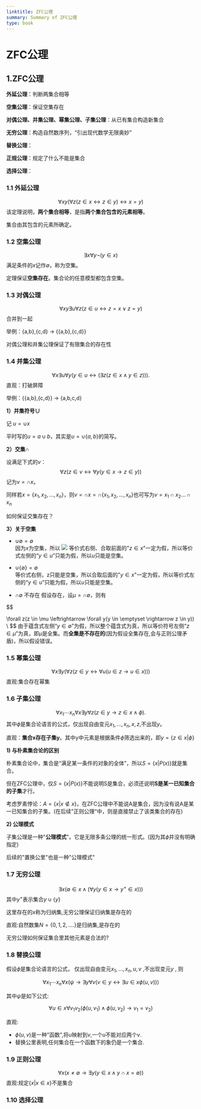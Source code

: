 ```yaml
---
linktitle: ZFC公理
summary: Summary of ZFC公理
type: book
---
```

# ZFC公理
## 1.ZFC公理

**外延公理**：判断两集合相等

**空集公理**：保证空集存在

**对偶公理、并集公理、幂集公理、子集公理**：从已有集合构造新集合

**无穷公理**：构造自然数序列，“引出现代数学无限奥妙”

**替换公理**：

**正规公理**：规定了什么不能是集合

**选择公理**：

### 1.1 外延公理
$$
\forall x y(\forall z(z \in x \leftrightarrow z \in y) \leftrightarrow x=y)
$$
该定理说明，**两个集合相等**，是指**两个集合包含的元素相等**。

集合由其包含的元素所确定。

### 1.2 空集公理
$$
\exists x \forall y \neg(y \in x)
$$
满足条件的$x$记作$\emptyset$，称为空集。

定理保证**空集存在**。集合论的任意模型都包含空集。

### 1.3 对偶公理
$$
\forall x y \exists u \forall z(z \in u \leftrightarrow z=x \vee z=y)
$$
合并到一起

举例：{a,b},{c,d} -> {{a,b},{c,d}}

对偶公理和并集公理保证了有限集合的存在性

### 1.4 并集公理
$$
\forall x \exists u \forall y(y \in u \leftrightarrow(\exists z(z \in x \wedge y \in z))) .
$$
直观：打破屏障

举例：{{a,b},{c,d}} -> {a,b,c,d}

**1）并集符号$\cup$**

记 $u=\cup x$

平时写的$u=a \cup b$，其实是$u=\cup \lbrace a,b \rbrace$的简写。

**2）交集$\cap$**

设满足下式的$v$：
$$
\forall z(z \in v \leftrightarrow \forall y(y \in x \rightarrow z \in y))
$$
记为$v= \cap x$。

同样若$x=\lbrace x_1,x_2,...,x_n \rbrace$，则$v=\cap x=\cap \lbrace x_1,x_2,...,x_n \rbrace$也可写为$v=x_{1}\cap x_2...\cap x_n$

如何保证交集存在？

**3）关于空集**

- $\cup \emptyset= \emptyset$    
因为$x$为空集，所以
![](ZFC公理-1665150588171.jpeg)
等价式右侧、合取前面的"$z \in x$"一定为假，所以等价式左侧的“$y \in u$”只能为假，所以$u$只能是空集。

- $\cup \lbrace \emptyset \rbrace = \emptyset$   
等价式右侧，z只能是空集，所以合取后面的"$y \in x$"一定为假，所以等价式左侧的“$y \in u$”只能为假，所以$u$只能是空集。

- $\cap \emptyset$ 不存在
假设存在，设$\mu=\cap \emptyset$，则有

$$

\forall z(z \in \mu \leftrightarrow \forall y(y \in \emptyset \rightarrow z \in y)) \\
$$
由于蕴含式左侧“$y \in \emptyset$”为假，所以整个蕴含式为真，所以等价符号左侧“$z \in \mu$”为真，即$\mu$是全集。而**全集是不存在的**(因为假设全集存在,会与正则公理矛盾)，所以假设错误。

### 1.5 幂集公理
$$
\forall x \exists y(\forall z(z \in y \leftrightarrow \forall u(u \in z \rightarrow u \in x)))
$$
直观:集合存在幂集

### 1.6 子集公理
$$
\forall x_1 \cdots x_n \forall x \exists y \forall z(z \in y \rightarrow z \in x \wedge \phi) .
$$
其中$\phi$是集合论语言的公式，仅出现自由变元$x_1,...,x_n,x,z$,不出现$y$。

直观：**集合x存在子集y**。其中y中元素是根据条件$\phi$筛选出来的，即$y=\lbrace z \in x | \phi \rbrace$

**1) 与朴素集合论的区别**

朴素集合论中，集合是“满足某一条件的对象的全体”，所以$S=\lbrace x|P(x) \rbrace$就是集合。

但在ZFC公理中，仅$S=\lbrace x|P(x) \rbrace$不能说明S是集合，必须还说明**S是某一已知集合的子集**才行。

考虑罗素悖论：$A=\lbrace x|x \notin x \rbrace$，在ZFC公理中不能说A是集合，因为没有说A是某一已知集合的子集。(在后续”正则公理“中，则是直接禁止了该类集合的存在)

**2) 公理模式**

子集公理是一种"**公理模式**"。它是无限多条公理的统一形式。(因为其$\phi$并没有明确指定)

后续的"置换公里"也是一种"公理模式"

### 1.7 无穷公理
$$
\exists x\left(\emptyset \in x \wedge\left(\forall y\left(y \in x \rightarrow y^{+} \in x\right)\right)\right)
$$
其中$y^+$表示集合$y \cup \lbrace y \rbrace$

这里存在的$x$称为归纳集,无穷公理保证归纳集是存在的

直观:自然数集$N=\lbrace 0,1,2,.... \rbrace$是归纳集,是存在的

无穷公理如何保证集合里其他元素是合法的?

### 1.8  替换公理

假设$\phi$是集合论语言的公式， 仅出现自由变元$x_1,...,x_n,u,v$ ,不出现变元$y$ , 则

$$
\forall x_1 \cdots x_n \forall x(\psi \rightarrow \exists y \forall v(v \in y \leftrightarrow \exists u \in x \phi(u, v)))
$$

其中$\psi$是如下公式:

$$
\forall u \in x \forall v_1 v_2\left(\phi\left(u, v_1\right) \wedge \phi\left(u, v_2\right) \rightarrow v_1=v_2\right)
$$

直观:
- $\phi (u,v)$是一种"函数",将$u$映射到$v$,一个$u$不能对应两个$v$.
- 替换公里表明,任何集合在一个函数下的象仍是一个集合.

### 1.9 正则公理
$$
\forall x(x \neq \emptyset \rightarrow \exists y(y \in x \wedge y \cap x=\emptyset))
$$
直观:规定$\lbrace x|x \in x \rbrace$不是集合

### 1.10 选择公理
